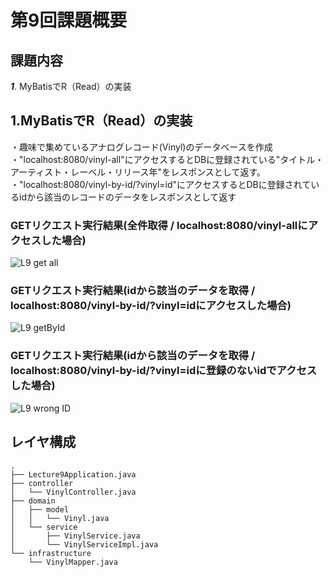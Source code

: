 # 第9回課題概要

## 課題内容

***1***. MyBatisでR（Read）の実装

## 1.MyBatisでR（Read）の実装

・趣味で集めているアナログレコード(Vinyl)のデータベースを作成\
・"localhost:8080/vinyl-all"にアクセスするとDBに登録されている"タイトル・アーティスト・レーベル・リリース年"をレスポンスとして返す。\
・"localhost:8080/vinyl-by-id/?vinyl=id"にアクセスするとDBに登録されているidから該当のレコードのデータをレスポンスとして返す

### GETリクエスト実行結果(全件取得 / localhost:8080/vinyl-allにアクセスした場合)

![L9 get all](https://user-images.githubusercontent.com/103630732/178266034-7f954812-d853-41a8-92a7-8d5618757e3b.png)


### GETリクエスト実行結果(idから該当のデータを取得 / localhost:8080/vinyl-by-id/?vinyl=idにアクセスした場合)

![L9 getById](https://user-images.githubusercontent.com/103630732/178266111-bc5b6770-1f30-4a37-b71d-2b3cc64db424.png)


### GETリクエスト実行結果(idから該当のデータを取得 / localhost:8080/vinyl-by-id/?vinyl=idに登録のないidでアクセスした場合)

![L9 wrong ID](https://user-images.githubusercontent.com/103630732/178266146-8fc3e111-c19e-4977-9e18-2d8522312386.png)


## レイヤ構成

````
.
├── Lecture9Application.java
├── controller
│   └── VinylController.java
├── domain
│   ├── model
│   │   └── Vinyl.java
│   └── service
│       ├── VinylService.java
│       └── VinylServiceImpl.java
└── infrastructure
    └── VinylMapper.java
